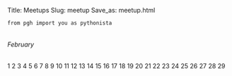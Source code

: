 Title: Meetups
Slug: meetup
Save_as: meetup.html

<div class="meetup">
	<section class="hero">
		<div class="title-container container">
			<pre><code class="language-python">from pgh import you as pythonista</code></pre>
			<h6></h6>
		</div>
	</section>
	<section class="calendar">
		<div class="medium-container">
			<h6 class="month">February</h6>
				<div class="days-grid">
					<time datetime="2020-02-01">1</time>
					<time datetime="2020-02-02">2</time>
					<time datetime="2020-02-03">3</time>
					<time datetime="2020-02-04">4</time>
					<time datetime="2020-02-05">5</time>
					<time datetime="2020-02-06">6</time>
					<time datetime="2020-02-07">7</time>
					<time datetime="2020-02-08">8</time>
					<time datetime="2020-02-09">9</time>
					<time datetime="2020-02-10">10</time>
					<time datetime="2020-02-11">11</time>
					<time datetime="2020-02-12">12</time>
					<time datetime="2020-02-13">13</time>
					<time datetime="2020-02-14">14</time>
					<time datetime="2020-02-15">15</time>
					<time datetime="2020-02-16">16</time>
					<time datetime="2020-02-17">17</time>
					<time datetime="2020-02-18">18</time>
					<time datetime="2020-02-19">19</time>
					<time datetime="2020-02-20">20</time>
					<time datetime="2020-02-21">21</time>
					<time datetime="2020-02-22">22</time>
					<time datetime="2020-02-23">23</time>
					<time datetime="2020-02-24">24</time>
					<time datetime="2020-02-25">25</time>
					<time datetime="2020-02-26" class="active">26</time>
					<time datetime="2020-02-27">27</time>
					<time datetime="2020-02-28">28</time>
					<time datetime="2020-02-29">29</time>
			</div>
		</div>
	</section>
</div>
